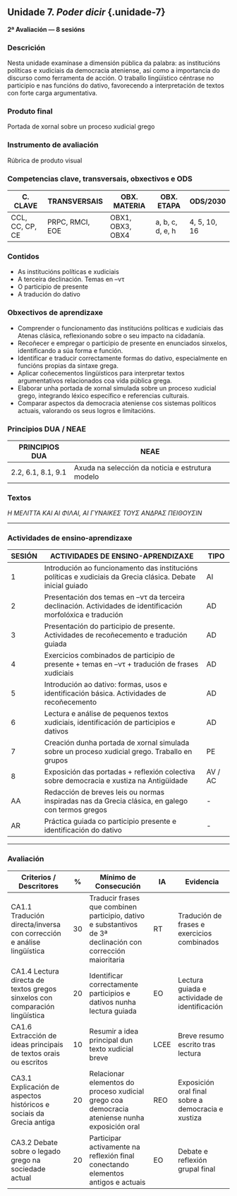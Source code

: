 ## Unidade 7. *Poder dicir*  {.unidade-7}
**2ª Avaliación — 8 sesións**

### Descrición  
Nesta unidade examínase a dimensión pública da palabra: as institucións políticas e xudiciais da democracia ateniense, así como a importancia do discurso como ferramenta de acción. O traballo lingüístico céntrase no participio e nas funcións do dativo, favorecendo a interpretación de textos con forte carga argumentativa.

### Produto final  
Portada de xornal sobre un proceso xudicial grego

### Instrumento de avaliación  
Rúbrica de produto visual

### Competencias clave, transversais, obxectivos e ODS

| C. CLAVE              | TRANSVERSAIS           | OBX. MATERIA     | OBX. ETAPA           | ODS/2030          |
|-----------------------|------------------------|------------------|----------------------|-------------------|
| CCL, CC, CP, CE       | PRPC, RMCI, EOE        | OBX1, OBX3, OBX4 | a, b, c, d, e, h     | 4, 5, 10, 16       |

### Contidos

- As institucións políticas e xudiciais  
- A terceira declinación. Temas en –ντ  
- O participio de presente  
- A tradución do dativo  

### Obxectivos de aprendizaxe

- Comprender o funcionamento das institucións políticas e xudiciais das Atenas clásica, reflexionando sobre o seu impacto na cidadanía.  
- Recoñecer e empregar o participio de presente en enunciados sinxelos, identificando a súa forma e función.  
- Identificar e traducir correctamente formas do dativo, especialmente en funcións propias da sintaxe grega.  
- Aplicar coñecementos lingüísticos para interpretar textos argumentativos relacionados coa vida pública grega.  
- Elaborar unha portada de xornal simulada sobre un proceso xudicial grego, integrando léxico específico e referencias culturais.  
- Comparar aspectos da democracia ateniense cos sistemas políticos actuais, valorando os seus logros e limitacións.

### Principios DUA / NEAE

| PRINCIPIOS DUA             | NEAE                                 |
|----------------------------|--------------------------------------|
| 2.2, 6.1, 8.1, 9.1          | Axuda na selección da noticia e estrutura modelo |

### Textos  
*Η ΜΕΛΙΤΤΑ ΚΑΙ ΑΙ ΦΙΛΑΙ, ΑΙ ΓΥΝΑΙΚΕΣ ΤΟΥΣ ΑΝΔΡΑΣ ΠΕΙΘΟΥΣΙΝ*

---

### Actividades de ensino-aprendizaxe

| SESIÓN | ACTIVIDADES DE ENSINO-APRENDIZAXE                                                                                     | TIPO     |
|--------|------------------------------------------------------------------------------------------------------------------------|----------|
| 1      | Introdución ao funcionamento das institucións políticas e xudiciais da Grecia clásica. Debate inicial guiado          | AI       |
| 2      | Presentación dos temas en –ντ da terceira declinación. Actividades de identificación morfolóxica e tradución          | AD       |
| 3      | Presentación do participio de presente. Actividades de recoñecemento e tradución guiada                               | AD       |
| 4      | Exercicios combinados de participio de presente + temas en –ντ + tradución de frases xudiciais                        | AD       |
| 5      | Introdución ao dativo: formas, usos e identificación básica. Actividades de recoñecemento                             | AD       |
| 6      | Lectura e análise de pequenos textos xudiciais, identificación de participios e dativos                               | AD       |
| 7      | Creación dunha portada de xornal simulada sobre un proceso xudicial grego. Traballo en grupos                         | PE       |
| 8      | Exposición das portadas + reflexión colectiva sobre democracia e xustiza na Antigüidade                              | AV / AC  |
| AA     | Redacción de breves leis ou normas inspiradas nas da Grecia clásica, en galego con termos gregos                      | -        |
| AR     | Práctica guiada co participio presente e identificación do dativo                                                     | -        |

---

### Avaliación

| Criterios / Descritores                                                        | %  | Mínimo de Consecución                                                              | IA   | Evidencia                                                   |
|--------------------------------------------------------------------------------|-----|-------------------------------------------------------------------------------------|------|--------------------------------------------------------------|
| CA1.1 Tradución directa/inversa con corrección e análise lingüística           | 30  | Traducir frases que combinen participio, dativo e substantivos de 3ª declinación con corrección maioritaria | RT   | Tradución de frases e exercicios combinados                  |
| CA1.4 Lectura directa de textos gregos sinxelos con comparación lingüística    | 20  | Identificar correctamente participios e dativos nunha lectura guiada               | EO   | Lectura guiada e actividade de identificación                |
| CA1.6 Extracción de ideas principais de textos orais ou escritos               | 10  | Resumir a idea principal dun texto xudicial breve                                  | LCEE | Breve resumo escrito tras lectura                           |
| CA3.1 Explicación de aspectos históricos e sociais da Grecia antiga            | 20  | Relacionar elementos do proceso xudicial grego coa democracia ateniense nunha exposición oral | REO  | Exposición oral final sobre a democracia e xustiza          |
| CA3.2 Debate sobre o legado grego na sociedade actual                          | 20  | Participar activamente na reflexión final conectando elementos antigos e actuais   | EO   | Debate e reflexión grupal final                             |